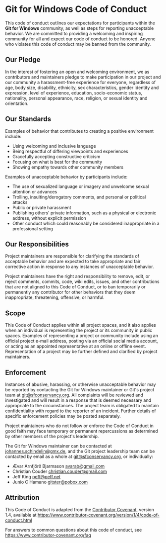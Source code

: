 # Git for Windows Code of Conduct

This code of conduct outlines our expectations for participants within
the **Git for Windows** community, as well as steps for reporting unacceptable
behavior. We are committed to providing a welcoming and inspiring community
for all and expect our code of conduct to be honored. Anyone who violates
this code of conduct may be banned from the community.

## Our Pledge

In the interest of fostering an open and welcoming environment, we as
contributors and maintainers pledge to make participation in our project and
our community a harassment-free experience for everyone, regardless of age,
body size, disability, ethnicity, sex characteristics, gender identity and
expression, level of experience, education, socio-economic status,
nationality, personal appearance, race, religion, or sexual identity and
orientation.

## Our Standards

Examples of behavior that contributes to creating a positive environment
include:

* Using welcoming and inclusive language
* Being respectful of differing viewpoints and experiences
* Gracefully accepting constructive criticism
* Focusing on what is best for the community
* Showing empathy towards other community members

Examples of unacceptable behavior by participants include:

* The use of sexualized language or imagery and unwelcome sexual attention or
  advances
* Trolling, insulting/derogatory comments, and personal or political attacks
* Public or private harassment
* Publishing others' private information, such as a physical or electronic
  address, without explicit permission
* Other conduct which could reasonably be considered inappropriate in a
  professional setting

## Our Responsibilities

Project maintainers are responsible for clarifying the standards of acceptable
behavior and are expected to take appropriate and fair corrective action in
response to any instances of unacceptable behavior.

Project maintainers have the right and responsibility to remove, edit, or
reject comments, commits, code, wiki edits, issues, and other contributions
that are not aligned to this Code of Conduct, or to ban temporarily or
permanently any contributor for other behaviors that they deem inappropriate,
threatening, offensive, or harmful.

## Scope

This Code of Conduct applies within all project spaces, and it also applies
when an individual is representing the project or its community in public
spaces. Examples of representing a project or community include using an
official project e-mail address, posting via an official social media account,
or acting as an appointed representative at an online or offline event.
Representation of a project may be further defined and clarified by project
maintainers.

## Enforcement

Instances of abusive, harassing, or otherwise unacceptable behavior may be
reported by contacting the Git for Windows maintainer or Git's project team
at git@sfconservancy.org. All complaints will be reviewed and investigated
and will result in a response that is deemed necessary and appropriate to the
circumstances. The project team is obligated to maintain confidentiality with
regard to the reporter of an incident. Further details of specific
enforcement policies may be posted separately.

Project maintainers who do not follow or enforce the Code of Conduct in good
faith may face temporary or permanent repercussions as determined by other
members of the project's leadership.

The Git for Windows maintainer can be contacted at johannes.schindelin@gmx.de,
and the Git project leadership team can be contacted by email as a whole at
git@sfconservancy.org, or individually:

  - Ævar Arnfjörð Bjarmason <avarab@gmail.com>
  - Christian Couder <christian.couder@gmail.com>
  - Jeff King <peff@peff.net>
  - Junio C Hamano <gitster@pobox.com>

## Attribution

This Code of Conduct is adapted from the [Contributor Covenant][homepage],
version 1.4, available at https://www.contributor-covenant.org/version/1/4/code-of-conduct.html

[homepage]: https://www.contributor-covenant.org

For answers to common questions about this code of conduct, see
https://www.contributor-covenant.org/faq
